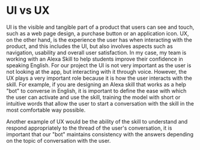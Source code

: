 # UI vs UX
UI is the visible and tangible part of a product that users can see and touch, such as a web page design, a purchase button or an application icon. UX, on the other hand, is the experience the user has when interacting with the product, and this includes the UI, but also involves aspects such as navigation, usability and overall user satisfaction.
In my case, my team is working with an Alexa Skill to help students improve their confidence in speaking English. For our project the UI is not very important as the user is not looking at the app, but interacting with it through voice. However, the UX plays a very important role because it is how the user interacts with the skill. For example, if you are designing an Alexa skill that works as a help "bot" to converse in English, it is important to define the ease with which the user can activate and use the skill, training the model with short or intuitive words that allow the user to start a conversation with the skill in the most comfortable way possible.

Another example of UX would be the ability of the skill to understand and respond appropriately to the thread of the user's conversation, it is important that our "bot" maintains consistency with the answers depending on the topic of conversation with the user.